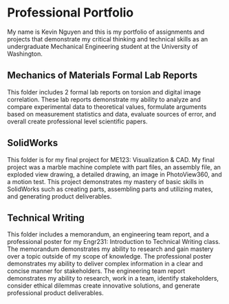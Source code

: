# Professional Portfolio
My name is Kevin Nguyen and this is my portfolio of assignments and projects that demonstrate my critical thinking and technical skills as an undergraduate Mechanical Engineering student at the University of Washington.

## Mechanics of Materials Formal Lab Reports 
This folder includes 2 formal lab reports on torsion and digital image correlation. These lab reports demonstrate my ability to analyze and compare experimental data to theoretical values, formulate arguments based on measurement statistics and data, evaluate sources of error, and overall create professional level scientific papers.

## SolidWorks
This folder is for my final project for ME123: Visualization & CAD. My final project was a marble machine complete with part files, an assembly file, an exploded view drawing, a detailed drawing, an image in PhotoView360, and a motion test. This project demonstrates my mastery of basic skills in SolidWorks such as creating parts, assembling parts and utilizing mates, and generating product deliverables.

## Technical Writing
This folder includes a memorandum, an engineering team report, and a professional poster for my Engr231: Introduction to Technical Writing class. The memorandum demonstrates my ability to research and gain mastery over a topic outside of my scope of knowledge. The professional poster demonstrates my ability to deliver complex information in a clear and concise manner for stakeholders. The engineering team report demonstrates my ability to research, work in a team, identify stakeholders, consider ethical dilemmas  create innovative solutions, and generate professional product deliverables. 

